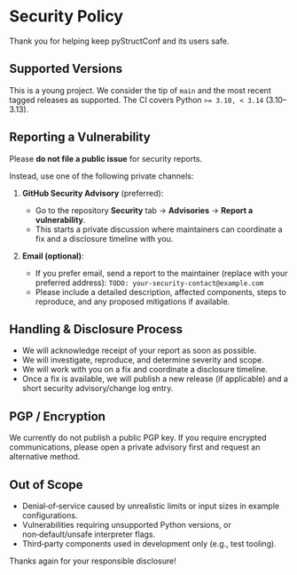 # Security Policy

Thank you for helping keep pyStructConf and its users safe.

## Supported Versions

This is a young project. We consider the tip of `main` and the most recent tagged releases as supported. The CI covers Python `>= 3.10, < 3.14` (3.10–3.13).

## Reporting a Vulnerability

Please **do not file a public issue** for security reports.

Instead, use one of the following private channels:

1. **GitHub Security Advisory** (preferred):
   - Go to the repository **Security** tab → **Advisories** → **Report a vulnerability**.
   - This starts a private discussion where maintainers can coordinate a fix and a disclosure timeline with you.

2. **Email (optional)**:
   - If you prefer email, send a report to the maintainer (replace with your preferred address):
     `TODO: your-security-contact@example.com`
   - Please include a detailed description, affected components, steps to reproduce, and any proposed mitigations if available.

## Handling & Disclosure Process

- We will acknowledge receipt of your report as soon as possible.
- We will investigate, reproduce, and determine severity and scope.
- We will work with you on a fix and coordinate a disclosure timeline.
- Once a fix is available, we will publish a new release (if applicable) and a short security advisory/change log entry.

## PGP / Encryption

We currently do not publish a public PGP key. If you require encrypted communications, please open a private advisory first and request an alternative method.

## Out of Scope

- Denial‑of‑service caused by unrealistic limits or input sizes in example configurations.
- Vulnerabilities requiring unsupported Python versions, or non‑default/unsafe interpreter flags.
- Third‑party components used in development only (e.g., test tooling).

Thanks again for your responsible disclosure!
